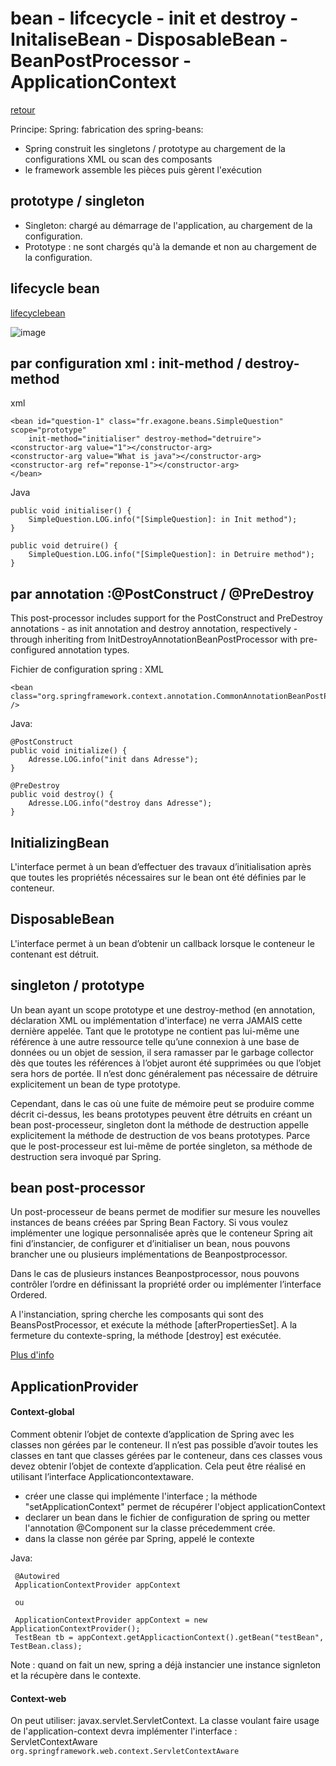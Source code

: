 # bean - lifcecycle - init et destroy - InitaliseBean - DisposableBean - BeanPostProcessor - ApplicationContext

[retour](./index.md)

Principe:
Spring: fabrication des spring-beans:

- Spring construit les singletons / prototype au chargement de la configurations XML ou scan des composants
- le framework assemble les pièces puis gèrent l'exécution

## prototype / singleton

- Singleton: chargé au démarrage de l'application, au chargement de la configuration.
- Prototype : ne sont chargés qu'à la demande et non au chargement de la configuration.

## lifecycle bean

[lifecyclebean](https://howtodoinjava.com/spring-core/spring-bean-life-cycle/)

![image](https://user-images.githubusercontent.com/20648687/77641152-de451d80-6f5b-11ea-932b-43b8c695f506.png)

## par configuration xml : init-method / destroy-method

xml

    <bean id="question-1" class="fr.exagone.beans.SimpleQuestion" scope="prototype"
        init-method="initialiser" destroy-method="detruire">
    <constructor-arg value="1"></constructor-arg>
    <constructor-arg value="What is java"></constructor-arg>
    <constructor-arg ref="reponse-1"></constructor-arg>
    </bean>

Java

    public void initialiser() {
        SimpleQuestion.LOG.info("[SimpleQuestion]: in Init method");
    }

    public void detruire() {
        SimpleQuestion.LOG.info("[SimpleQuestion]: in Detruire method");
    }

## par annotation :@PostConstruct / @PreDestroy

This post-processor includes support for the PostConstruct and PreDestroy annotations - as init annotation and destroy annotation, respectively - through inheriting from InitDestroyAnnotationBeanPostProcessor with pre-configured annotation types.

Fichier de configuration spring : XML

    <bean class="org.springframework.context.annotation.CommonAnnotationBeanPostProcessor" />

Java:

    @PostConstruct
    public void initialize() {
        Adresse.LOG.info("init dans Adresse");
    }

    @PreDestroy
    public void destroy() {
        Adresse.LOG.info("destroy dans Adresse");
    }

## InitializingBean

L'interface permet à un bean d’effectuer des travaux d’initialisation après que toutes les propriétés nécessaires sur le bean ont été définies par le conteneur.

## DisposableBean

L'interface permet à un bean d’obtenir un callback lorsque le conteneur le contenant est détruit.

## singleton / prototype

Un bean ayant un scope prototype et une destroy-method (en annotation, déclaration XML ou implémentation d'interface) ne verra JAMAIS cette dernière appelée.
Tant que le prototype ne contient pas lui-même une référence à une autre ressource telle qu’une connexion à une base de données ou un objet de session, il sera ramasser par le garbage collector dès que toutes les références à l’objet auront été supprimées ou que l’objet sera hors de portée. Il n’est donc généralement pas nécessaire de détruire explicitement un bean de type prototype.

Cependant, dans le cas où une fuite de mémoire peut se produire comme décrit ci-dessus, les beans prototypes peuvent être détruits en créant un bean post-processeur, singleton dont la méthode de destruction appelle explicitement la méthode de destruction de vos beans prototypes. Parce que le post-processeur est lui-même de portée singleton, sa méthode de destruction sera invoqué par Spring.

## bean post-processor

Un post-processeur de beans permet de modifier sur mesure les nouvelles instances de beans créées par Spring Bean Factory. Si vous voulez implémenter une logique personnalisée après que le conteneur Spring ait fini d’instancier, de configurer et d’initialiser un bean, nous pouvons brancher une ou plusieurs implémentations de Beanpostprocessor.

Dans le cas de plusieurs instances Beanpostprocessor, nous pouvons contrôler l’ordre en définissant la propriété order ou implémenter l’interface Ordered.

A l'instanciation, spring cherche les composants qui sont des BeansPostProcessor, et exécute la méthode [afterPropertiesSet].
A la fermeture du contexte-spring, la méthode [destroy] est exécutée.

[Plus d'info](https://github.com/grouault/spring-tutorial/blob/master/spring-contexte/ex00.spring/README.md)

## ApplicationProvider

#### Context-global

Comment obtenir l’objet de contexte d’application de Spring avec les classes non gérées par le conteneur. Il n’est pas possible d’avoir toutes les classes en tant que classes gérées par le conteneur, dans ces classes vous devez obtenir l’objet de contexte d’application. Cela peut être réalisé en utilisant l’interface Applicationcontextaware.

- créer une classe qui implémente l'interface ; la méthode "setApplicationContext" permet de récupérer l'object applicationContext
- declarer un bean dans le fichier de configuration de spring ou metter l'annotation @Component sur la classe précedemment crée.
- dans la classe non gérée par Spring, appelé le contexte

Java:

     @Autowired
     ApplicationContextProvider appContext

     ou

     ApplicationContextProvider appContext = new ApplicationContextProvider();
     TestBean tb = appContext.getApplicactionContext().getBean("testBean", TestBean.class);

Note : quand on fait un new, spring a déjà instancier une instance signleton et la récupère dans le contexte.

#### Context-web

On peut utiliser: javax.servlet.ServletContext.
La classe voulant faire usage de l'application-context devra implémenter l'interface : ServletContextAware
`org.springframework.web.context.ServletContextAware`
